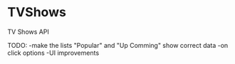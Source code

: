 # TVShows
TV Shows API

TODO:
-make the lists "Popular" and "Up Comming" show correct data
-on click options
-UI improvements
